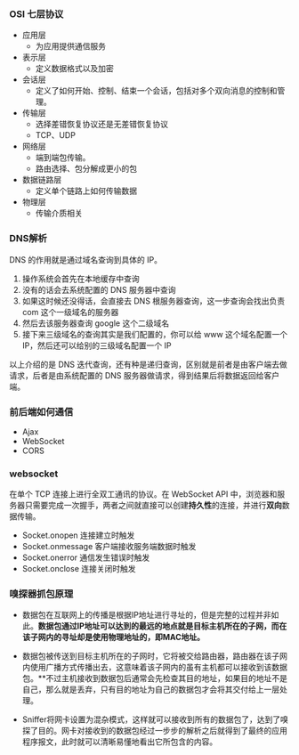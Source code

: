 
### OSI 七层协议
 - 应用层
   - 为应用提供通信服务
 - 表示层
   - 定义数据格式以及加密
 - 会话层
   - 定义了如何开始、控制、结束一个会话，包括对多个双向消息的控制和管理。
 - 传输层
   - 选择差错恢复协议还是无差错恢复协议
   - TCP、UDP
 - 网络层
   - 端到端包传输。
   - 路由选择、包分解成更小的包
 - 数据链路层
   - 定义单个链路上如何传输数据
 - 物理层
   - 传输介质相关


### DNS解析
DNS 的作用就是通过域名查询到具体的 IP。

1. 操作系统会首先在本地缓存中查询
2. 没有的话会去系统配置的 DNS 服务器中查询
3. 如果这时候还没得话，会直接去 DNS 根服务器查询，这一步查询会找出负责 com 这个一级域名的服务器
4. 然后去该服务器查询 google 这个二级域名
5. 接下来三级域名的查询其实是我们配置的，你可以给 www 这个域名配置一个 IP，然后还可以给别的三级域名配置一个 IP

以上介绍的是 DNS 迭代查询，还有种是递归查询，区别就是前者是由客户端去做请求，后者是由系统配置的 DNS 服务器做请求，得到结果后将数据返回给客户端。


### 前后端如何通信
 - Ajax
 - WebSocket
 - CORS



### websocket
在单个 TCP 连接上进行全双工通讯的协议。在 WebSocket API 中，浏览器和服务器只需要完成一次握手，两者之间就直接可以创建**持久性**的连接，并进行**双向**数据传输。

 - Socket.onopen	连接建立时触发
 - Socket.onmessage	客户端接收服务端数据时触发
 - Socket.onerror	通信发生错误时触发
 - Socket.onclose	连接关闭时触发

### 嗅探器抓包原理

 - 数据包在互联网上的传播是根据IP地址进行寻址的，但是完整的过程并非如此。**数据包通过IP地址可以达到的最远的地点就是目标主机所在的子网，而在该子网内的寻址却是使用物理地址的，即MAC地址。**

 - 数据包被传送到目标主机所在的子网时，它将被交给路由器，路由器在该子网内使用广播方式传播出去，这意味着该子网内的虽有主机都可以接收到该数据包。**不过主机接收到数据包后通常会先检查其目的地址，如果目的地址不是自己，那么就是丢弃，只有目的地址为自己的数据包才会将其交付给上一层处理。

 - Sniffer将网卡设置为混杂模式，这样就可以接收到所有的数据包了，达到了嗅探了目的。网卡对接收到的数据包经过一步步的解析之后就得到了最终的应用程序报文，此时就可以清晰易懂地看出它所包含的内容。
